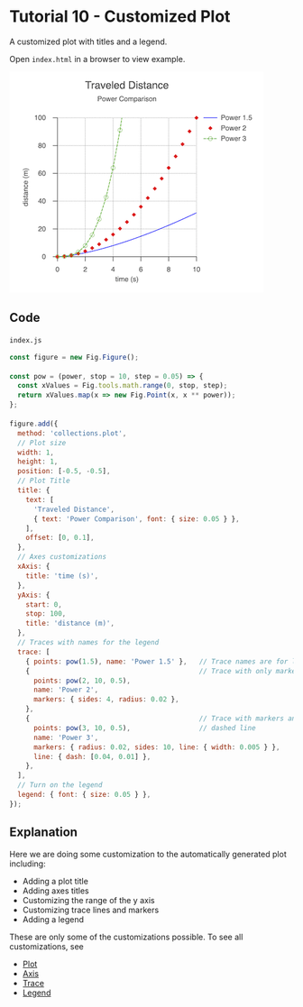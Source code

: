 # Tutorial 10 - Customized Plot

A customized plot with titles and a legend.

Open `index.html` in a browser to view example.

![](example.png)

## Code
`index.js`
```js
const figure = new Fig.Figure();

const pow = (power, stop = 10, step = 0.05) => {
  const xValues = Fig.tools.math.range(0, stop, step);
  return xValues.map(x => new Fig.Point(x, x ** power));
};

figure.add({
  method: 'collections.plot',
  // Plot size
  width: 1,
  height: 1,
  position: [-0.5, -0.5],
  // Plot Title
  title: {
    text: [
      'Traveled Distance',
      { text: 'Power Comparison', font: { size: 0.05 } },
    ],
    offset: [0, 0.1],
  },
  // Axes customizations
  xAxis: {
    title: 'time (s)',
  },
  yAxis: {
    start: 0,
    stop: 100,
    title: 'distance (m)',
  },
  // Traces with names for the legend
  trace: [
    { points: pow(1.5), name: 'Power 1.5' },   // Trace names are for legend
    {                                          // Trace with only markers
      points: pow(2, 10, 0.5),
      name: 'Power 2',
      markers: { sides: 4, radius: 0.02 },
    },
    {                                          // Trace with markers and
      points: pow(3, 10, 0.5),                 // dashed line
      name: 'Power 3',
      markers: { radius: 0.02, sides: 10, line: { width: 0.005 } },
      line: { dash: [0.04, 0.01] },
    },
  ],
  // Turn on the legend
  legend: { font: { size: 0.05 } },
});
```

## Explanation

Here we are doing some customization to the automatically generated plot including:
* Adding a plot title
* Adding axes titles
* Customizing the range of the y axis
* Customizing trace lines and markers
* Adding a legend

These are only some of the customizations possible. To see all customizations, see
* [Plot](https://airladon.github.io/FigureOne/api/#collectionsplot)
* [Axis](https://airladon.github.io/FigureOne/api/#collectionsaxis)
* [Trace](https://airladon.github.io/FigureOne/api/#collectionstrace)
* [Legend](https://airladon.github.io/FigureOne/api/#collectionslegend)
